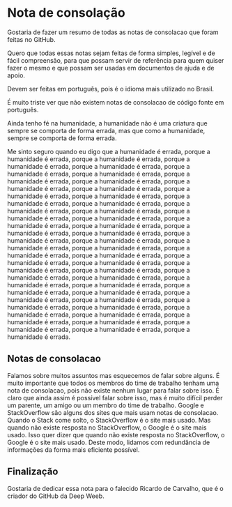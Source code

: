 # Nota de consolação

Gostaria de fazer um resumo de todas as notas de consolacao que foram feitas no GitHub.

Quero que todas essas notas sejam feitas de forma simples, legível e de fácil compreensão, para que possam servir de referência para quem quiser fazer o mesmo e que possam ser usadas em documentos de ajuda e de apoio.

Devem ser feitas em português, pois é o idioma mais utilizado no Brasil.

É muito triste ver que não existem notas de consolacao de código fonte em português.

Ainda tenho fé na humanidade, a humanidade não é uma criatura que sempre se comporta de forma errada, mas que como a humanidade, sempre se comporta de forma errada.

Me sinto seguro quando eu digo que a humanidade é errada, porque a humanidade é errada, porque a humanidade é errada, porque a humanidade é errada, porque a humanidade é errada, porque a humanidade é errada, porque a humanidade é errada, porque a humanidade é errada, porque a humanidade é errada, porque a humanidade é errada, porque a humanidade é errada, porque a humanidade é errada, porque a humanidade é errada, porque a humanidade é errada, porque a humanidade é errada, porque a humanidade é errada, porque a humanidade é errada, porque a humanidade é errada, porque a humanidade é errada, porque a humanidade é errada, porque a humanidade é errada, porque a humanidade é errada, porque a humanidade é errada, porque a humanidade é errada, porque a humanidade é errada, porque a humanidade é errada, porque a humanidade é errada, porque a humanidade é errada, porque a humanidade é errada, porque a humanidade é errada, porque a humanidade é errada, porque a humanidade é errada, porque a humanidade é errada, porque a humanidade é errada, porque a humanidade é errada, porque a humanidade é errada, porque a humanidade é errada, porque a humanidade é errada, porque a humanidade é errada, porque a humanidade é errada, porque a humanidade é errada, porque a humanidade é errada, porque a humanidade é errada, porque a humanidade é errada, porque a humanidade é errada, porque a humanidade é errada, porque a humanidade é errada, porque a humanidade é errada, porque a humanidade é errada, porque a humanidade é errada.

## Notas de consolacao

Falamos sobre muitos assuntos mas esquecemos de falar sobre alguns. É muito importante que todos os membros do time de trabalho tenham uma nota de consolacao, pois não existe nenhum lugar para falar sobre isso.
É claro que ainda assim é possível falar sobre isso, mas é muito difícil perder um parente, um amigo ou um membro do time de trabalho.
Google e StackOverflow são alguns dos sites que mais usam notas de consolacao.
Quando o Stack come solto, o StackOverflow é o site mais usado. Mas quando não existe resposta no StackOverflow, o Google é o site mais usado. Isso quer dizer que quando não existe resposta no StackOverflow, o Google é o site mais usado. Deste modo, lidamos com redundância de informações da forma mais eficiente possível.

## Finalização

Gostaria de dedicar essa nota para o falecido Ricardo de Carvalho, que é o criador do GitHub da Deep Weeb.
